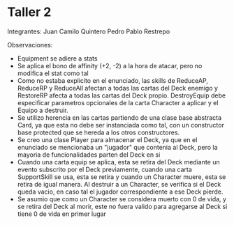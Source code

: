 # Taller 2

Integrantes:
Juan Camilo Quintero
Pedro Pablo Restrepo

Observaciones:
- Equipment se adiere a stats
- Se aplica el bono de affinity (+2, -2) a la hora de atacar, pero no modifica el stat como tal
- Como no estaba explicito en el enunciado, las skills de ReduceAP, ReduceRP y ReduceAll afectan a todas las cartas del Deck enemigo y RestoreRP afecta a todas las cartas del Deck propio. DestroyEquip debe especificar parametros opcionales de la carta Character a aplicar y el Equipo a destruir.
- Se utilizo herencia en las cartas partiendo de una clase base abstracta Card, ya que esta no debe ser instanciada como tal, con un constructor base protected que se hereda a los otros constructores.
- Se creo una clase Player para almacenar el Deck, ya que en el enunciado se mencionaba un "jugador" que contenia al Deck, pero la mayoria de funcionalidades parten del Deck en si
- Cuando una carta equip se aplica, esta se retira del Deck mediante un evento subscrito por el Deck previamente, cuando una carta SupportSkill se usa, esta se retira y cuando un Character muere, esta se retira de igual manera. Al destruir a un Character, se verifica si el Deck queda vacio, en caso tal el jugador correspondiente a ese Deck pierde.
- Se asumio que como un Character se considera muerto con 0 de vida, y se retira del Deck al morir, este no fuera valido para agregarse al Deck si tiene 0 de vida en primer lugar
